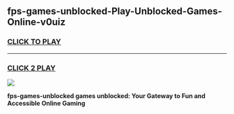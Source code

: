 
## fps-games-unblocked-Play-Unblocked-Games-Online-v0uiz
<h3>
<a href="https://premium76.site?title=fps-games-unblocked&ref=25A">CLICK TO PLAY</a></h3>
<hr>

<h3>
<a href="https://premium76.site?title=fps-games-unblocked&ref=25A">CLICK 2 PLAY</a>
  
</h3>

<a href="https://premium76.site?title=fps-games-unblocked&ref=25A"><img src="https://clearcache.store/games.png"></a>


**fps-games-unblocked games unblocked: Your Gateway to Fun and Accessible Online Gaming**
